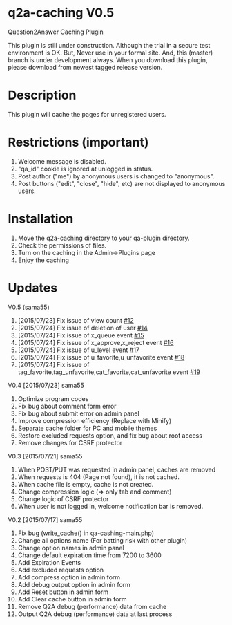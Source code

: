 q2a-caching V0.5
===========

Question2Answer Caching Plugin

This plugin is still under construction. Although the trial in a secure test environment is OK. But, Never use in your formal site. And, this (master) branch is under development always. When you download this plugin, please download from newest tagged release version.

Description
===========

This plugin will cache the pages for unregistered users.

Restrictions (important)
=====

1. Welcome message is disabled.
2. "qa_id" cookie is ignored at unlogged in status.
3. Post author ("me") by anonymous users is changed to "anonymous".
4. Post buttons ("edit", "close", "hide", etc) are not displayed to anonymous users.

Installation
===========

1. Move the q2a-caching directory to your qa-plugin directory.
2. Check the permissions of files.
3. Turn on the caching in the Admin->Plugins page
4. Enjoy the caching

Updates
===========

V0.5 (sama55)

1. [2015/07/23] Fix issue of view count [#12](https://github.com/sama55/q2a-caching/issues/12)
2. [2015/07/24] Fix issue of deletion of user [#14](https://github.com/sama55/q2a-caching/issues/14)
3. [2015/07/24] Fix issue of x_queue event [#15](https://github.com/sama55/q2a-caching/issues/15)
4. [2015/07/24] Fix issue of x_approve,x_reject event [#16](https://github.com/sama55/q2a-caching/issues/16)
5. [2015/07/24] Fix issue of u_level event [#17](https://github.com/sama55/q2a-caching/issues/17)
6. [2015/07/24] Fix issue of u_favorite,u_unfavorite event [#18](https://github.com/sama55/q2a-caching/issues/18)
7. [2015/07/24] Fix issue of tag_favorite,tag_unfavorite,cat_favorite,cat_unfavorite event [#19](https://github.com/sama55/q2a-caching/issues/19)


V0.4 [2015/07/23] sama55

1. Optimize program codes
2. Fix bug about comment form error
3. Fix bug about submit error on admin panel
4. Improve compression efficiency (Replace with Minify)
5. Separate cache folder for PC and mobile themes
6. Restore excluded requests option, and fix bug about root access
7. Remove changes for CSRF protector

V0.3 [2015/07/21] sama55

1. When POST/PUT was requested in admin panel, caches are removed
2. When requests is 404 (Page not found), it is not cached.
3. When cache file is empty, cache is not created.
4. Change compression logic (=> only tab and comment)
5. Change logic of CSRF protector
6. When user is not logged in, welcome notification bar is removed.

V0.2 [2015/07/17] sama55

1. Fix bug (write_cache() in qa-cashing-main.php)
2. Change all options name (For batting risk with other plugin) 
3. Change option names in admin panel
4. Change default expiration time from 7200 to 3600
5. Add Expiration Events
6. Add excluded requests option
7. Add compress option in admin form
8. Add debug output option in admin form
9. Add Reset button in admin form
10. Add Clear cache button in admin form
11. Remove Q2A debug (performance) data from cache
12. Output Q2A debug (performance) data at last process
